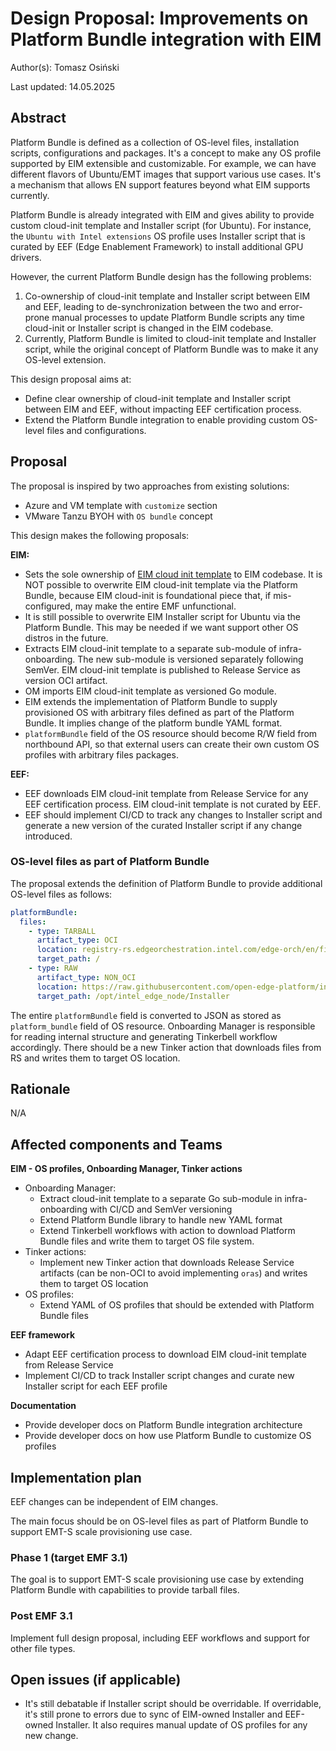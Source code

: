 # Design Proposal: Improvements on Platform Bundle integration with EIM

Author(s): Tomasz Osiński

Last updated: 14.05.2025

## Abstract

Platform Bundle is defined as a collection of OS-level files, installation scripts, configurations and packages.
It's a concept to make any OS profile supported by EIM extensible and customizable. For example,
we can have different flavors of Ubuntu/EMT images that support various use cases. It's a mechanism that allows EN support features beyond what EIM supports currently.

Platform Bundle is already integrated with EIM and gives ability to provide custom cloud-init template and Installer script (for Ubuntu).
For instance, the `Ubuntu with Intel extensions` OS profile uses Installer script that is curated by EEF (Edge Enablement Framework) to install additional GPU drivers.

However, the current Platform Bundle design has the following problems:
1. Co-ownership of cloud-init template and Installer script between EIM and EEF, leading to de-synchronization between the two and error-prone manual processes to update
   Platform Bundle scripts any time cloud-init or Installer script is changed in the EIM codebase.
2. Currently, Platform Bundle is limited to cloud-init template and Installer script, while the original concept of Platform Bundle was to make it any OS-level extension.

This design proposal aims at:
- Define clear ownership of cloud-init template and Installer script between EIM and EEF, without impacting EEF certification process.
- Extend the Platform Bundle integration to enable providing custom OS-level files and configurations.

## Proposal

The proposal is inspired by two approaches from existing solutions:
- Azure and VM template with `customize` section
- VMware Tanzu BYOH with `OS bundle` concept

This design makes the following proposals:

**EIM:**
- Sets the sole ownership of [EIM cloud init template](https://github.com/open-edge-platform/infra-onboarding/blob/main/onboarding-manager/pkg/cloudinit/infra.cfg) to EIM codebase.
  It is NOT possible to overwrite EIM cloud-init template via the Platform Bundle, because EIM cloud-init is foundational piece that, if mis-configured, may make the entire EMF unfunctional.
- It is still possible to overwrite EIM Installer script for Ubuntu via the Platform Bundle. This may be needed if we want support other OS distros in the future.
- Extracts EIM cloud-init template to a separate sub-module of infra-onboarding. The new sub-module is versioned separately following SemVer. EIM cloud-init template is published to Release Service as version OCI artifact.
- OM imports EIM cloud-init template as versioned Go module.
- EIM extends the implementation of Platform Bundle to supply provisioned OS with arbitrary files defined as part of the Platform Bundle. It implies change of the platform bundle YAML format.
- `platformBundle` field of the OS resource should become R/W field from northbound API, so that external users can create their own custom OS profiles with arbitrary files packages.

**EEF:**
- EEF downloads EIM cloud-init template from Release Service for any EEF certification process. EIM cloud-init template is not curated by EEF.
- EEF should implement CI/CD to track any changes to Installer script and generate a new version of the curated Installer script if any change introduced.

### OS-level files as part of Platform Bundle

The proposal extends the definition of Platform Bundle to provide additional OS-level files as follows: 

```yaml
platformBundle:
  files:
    - type: TARBALL
      artifact_type: OCI
      location: registry-rs.edgeorchestration.intel.com/edge-orch/en/files/platformbundle/standalone-edge-node:0.1.1
      target_path: /
    - type: RAW
      artifact_type: NON_OCI
      location: https://raw.githubusercontent.com/open-edge-platform/infra-onboarding/refs/heads/main/onboarding-manager/pkg/platformbundle/ubuntu-22.04/Installer
      target_path: /opt/intel_edge_node/Installer
```

The entire `platformBundle` field is converted to JSON as stored as `platform_bundle` field of OS resource. Onboarding Manager is responsible for reading internal structure
and generating Tinkerbell workflow accordingly. There should be a new Tinker action that downloads files from RS and writes them to target OS location.

## Rationale

N/A

## Affected components and Teams

**EIM - OS profiles, Onboarding Manager, Tinker actions**
- Onboarding Manager:
  - Extract cloud-init template to a separate Go sub-module in infra-onboarding with CI/CD and SemVer versioning
  - Extend Platform Bundle library to handle new YAML format
  - Extend Tinkerbell workflows with action to download Platform Bundle files and write them to target OS file system.
- Tinker actions:
  - Implement new Tinker action that downloads Release Service artifacts (can be non-OCI to avoid implementing `oras`) and writes them to target OS location
- OS profiles:
  - Extend YAML of OS profiles that should be extended with Platform Bundle files

**EEF framework**
  - Adapt EEF certification process to download EIM cloud-init template from Release Service
  - Implement CI/CD to track Installer script changes and curate new Installer script for each EEF profile

**Documentation**
  - Provide developer docs on Platform Bundle integration architecture
  - Provide developer docs on how use Platform Bundle to customize OS profiles

## Implementation plan

EEF changes can be independent of EIM changes.

The main focus should be on OS-level files as part of Platform Bundle to support EMT-S scale provisioning use case.

### Phase 1 (target EMF 3.1)

The goal is to support EMT-S scale provisioning use case by extending Platform Bundle with capabilities to provide tarball files.

### Post EMF 3.1

Implement full design proposal, including EEF workflows and support for other file types.

## Open issues (if applicable)

- It's still debatable if Installer script should be overridable. If overridable, it's still prone to errors due to sync of EIM-owned Installer and EEF-owned Installer. It also requires manual update of OS profiles for any new change.
